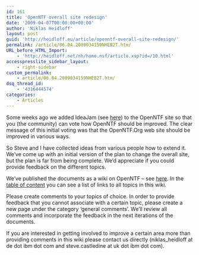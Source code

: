 ```yaml
---
id: 161
title: 'OpenNTF overall site redesign'
date: '2009-04-07T00:00:00+00:00'
author: 'Niklas Heidloff'
layout: post
guid: 'http://heidloff.eu/article/openntf-overall-site-redesign/'
permalink: /article/06.04.2009034159NHEB2T.htm/
URL_before_HTML_Import:
    - 'http://heidloff.net/nh/home.nsf/article.xsp?id=/10.html'
accesspresslite_sidebar_layout:
    - right-sidebar
custom_permalink:
    - article/06.04.2009034159NHEB2T.htm/
dsq_thread_id:
    - '4316444574'
categories:
    - Articles
---
```


 Some weeks ago we added IdeaJam (see [here](http://openntf.org/ideajam/ideajam.nsf)) to the OpenNTF site so that you (the community) can vote how OpenNTF should be improved. The clear message of this initial voting was that the OpenNTF.Org web site should be improved in various ways.

 So Steve and I have collected ideas from various people how to extend it. We’ve come up with an initial version of the plan to change the overall site, but the plan is far from being complete. We’d appreciate if you could provide feedback on the different topics.

 We’ve published the documents as a wiki on OpenNTF – see [here](http://openntf.org/Internal/siteredesignplan.nsf). In the [table of content](http://openntf.org/Internal/siteredesignplan.nsf/dx/Table_of_Content) you can see a list of links to all topics in this wiki.

 Please create comments to your topics of choice. In order to provide feedback that you cannot associate with a certain topic, please create a new page under the category ‘general comments’. We’ll review all comments and incorporate the feedback in the next iterations of the documents.

 If you are interested in getting involved to improve a certain area more than providing comments in this wiki please contact us directly (niklas\_heidloff at de dot ibm dot com and steve.castledine at uk dot ibm dot com).